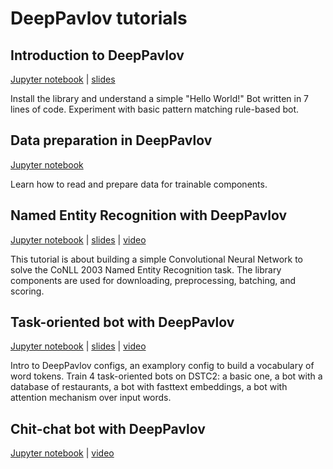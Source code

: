 # DeepPavlov tutorials

## Introduction to DeepPavlov

[Jupyter notebook](00_deeppavlov_intro.ipynb) | [slides](00_deeppavlov_intro.pdf) 

Install the library and understand a simple "Hello World!" Bot written in 7 lines of code. Experiment with basic pattern matching rule-based bot.

## Data preparation in DeepPavlov

[Jupyter notebook](01_deeppavlov_data.ipynb)

Learn how to read and prepare data for trainable components.

## Named Entity Recognition with DeepPavlov

[Jupyter notebook](02_deeppavlov_ner.ipynb) | [slides](02_deeppavlov_ner.pdf) | [video](https://youtu.be/6HlL87PWxXU)

This tutorial is about building a simple Convolutional Neural Network to solve the CoNLL 2003 Named Entity Recognition task. The library components are used for downloading, preprocessing, batching, and scoring.  

## Task-oriented bot with DeepPavlov

[Jupyter notebook](03_deeppavlov_gobot.ipynb) | [slides](03_deeppavlov_gobot.pdf) | [video](https://youtu.be/uvH1zB7qahI)

Intro to DeepPavlov configs, an examplory config to build a vocabulary of word tokens. Train 4 task-oriented bots on DSTC2: a basic one, a bot with a database of restaurants, a bot with fasttext embeddings, a bot with attention mechanism over input words. 

## Chit-chat bot with DeepPavlov

[Jupyter notebook](04_deeppavlov_chitchat.ipynb) | [video](https://youtu.be/G1TkCkoghC8)

